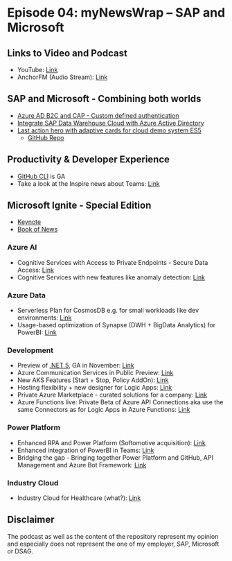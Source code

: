 # Episode 04: myNewsWrap – SAP and Microsoft 

## Links to Video and Podcast
* YouTube: [Link](https://youtu.be/m0dhVWn2uCY) 
* AnchorFM (Audio Stream): [Link](https://anchor.fm/christian-lechner/episodes/myNewsWrap--SAP-and-Microsoft-Episode-04---MS-Ignite-Special-Edition-ek5gqq) 

## SAP and Microsoft - Combining both worlds
* [Azure AD B2C and CAP - Custom defined authentication](https://twitter.com/wolf_gregor/status/1307715629839941632?s=20)
* [Integrate SAP Data Warehouse Cloud with Azure Active Directory](https://blogs.sap.com/2020/09/19/integrate-sap-data-warehouse-cloud-with-azure-active-directory/)
* [Last action hero with adaptive cards for cloud demo system ES5](https://blogs.sap.com/2020/09/18/last-action-hero-with-adaptive-cards-for-cloud-demo-system-es5/)
    * [GitHub Repo](https://github.com/MartinPankraz/SAPES5-Approvals-PowerAutomate)

## Productivity & Developer Experience
* [GitHub CLI](https://github.blog/2020-09-17-github-cli-1-0-is-now-available/) is GA
* Take a look at the Inspire news about Teams: [Link](https://news.microsoft.com/ignite-2020-book-of-news/#4101-new-calling-features-are-coming-soon-to-microsoft-teams)

## Microsoft Ignite - Special Edition
* [Keynote](https://youtu.be/FoIOFEp2HiY)
* [Book of News](https://news.microsoft.com/ignite-2020-book-of-news/)

### Azure AI
* Cognitive Services with Access to Private Endpoints - Secure Data Access: [Link](https://news.microsoft.com/ignite-2020-book-of-news/#111-azure-cognitive-search-updates-private-endpoints-and-managed-identities)
* Cognitive Services with new features like anomaly detection: [Link](https://news.microsoft.com/ignite-2020-book-of-news/#112-azure-cognitive-services-updates-metrics-advisor-preview-spatial-analysis-preview-anomaly-detector-ga)

### Azure Data
* Serverless Plan for CosmosDB e.g. for small workloads like dev environments: [Link](https://news.microsoft.com/ignite-2020-book-of-news/#122-azure-cosmos-db-now-offers-serverless-option-for-database-operations-with-small-workloads-)
* Usage-based optimization of Synapse (DWH + BigData Analytics) for PowerBI: [Link](https://news.microsoft.com/ignite-2020-book-of-news/#126-usage-based-optimization-with-azure-synapse-and-power-bi-)

### Development
* Preview of [.NET 5](https://devblogs.microsoft.com/dotnet/introducing-net-5/), GA in November: [Link](https://news.microsoft.com/ignite-2020-book-of-news/#141-net-5-release-candidate-is-now-available-)
* Azure Communication Services in Public Preview: [Link](https://news.microsoft.com/ignite-2020-book-of-news/#143-azure-communication-services-enables-you-to-build-rich-communication-experiences-with-the-same-secure-platform-as-microsoft-teams-)
* New AKS Features (Start + Stop, Policy AddOn): [Link](https://news.microsoft.com/ignite-2020-book-of-news/#145-azure-kubernetes-service-aks-updates-include-ability-to-easily-pause-clusters-to-save-costs-and-enforce-policies-at-scale-)
* Hosting flexibility + new designer for Logic Apps: [Link](https://techcommunity.microsoft.com/t5/azure-developer-community-blog/new-logic-apps-runtime-performance-and-developer-improvements/ba-p/1645335)
* Private Azure Marketplace - curated solutions for a company: [Link](https://news.microsoft.com/ignite-2020-book-of-news/#149-private-azure-marketplace-in-public-preview)
* Azure Functions live: Private Beta of Azure API Connections aka use the same Connectors as for Logic Apps in Azure Functions: [Link](https://youtu.be/WjwNPCrkqms?t=806)

### Power Platform
* Enhanced RPA and Power Platform (Softomotive acquisition): [Link](https://news.microsoft.com/ignite-2020-book-of-news/#211-microsoft-power-automate-desktop-delivers-robotic-process-automation-for-users-)
* Enhanced integration of PowerBI in Teams: [Link](https://news.microsoft.com/ignite-2020-book-of-news/#212-updates-to-power-bi-in-teams-and-new-power-bi-premium-per-user-for-enhanced-access-to-data-insights-competitive-pricing)
* Bridging the gap - Bringing together Power Platform and GitHub, API Management and Azure Bot Framework: [Link](https://news.microsoft.com/ignite-2020-book-of-news/#213-power-platform-low-code-updates-for-professional-developers-in-public-preview-for-github-and-azure)

### Industry Cloud
* Industry Cloud for Healthcare (what?): [Link](https://news.microsoft.com/ignite-2020-book-of-news/#321-microsoft-cloud-for-healthcare-the-companys-first-industry-specific-cloud-available-end-of-october)

## Disclaimer
The podcast as well as the content of the repository represent my opinion and especially does not represent the one of my employer, SAP, Microsoft or DSAG. 